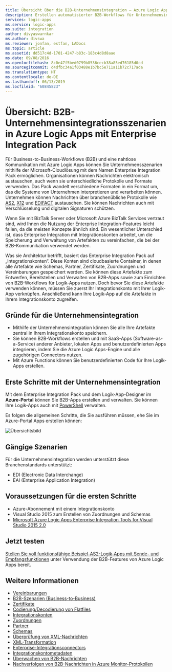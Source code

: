 ```yaml
---
title: Übersicht über die B2B-Unternehmensintegration – Azure Logic Apps | Microsoft-Dokumentation
description: Erstellen automatisierter B2B-Workflows für Unternehmensintegrationslösungen mit Azure Logic Apps und Enterprise Integration Pack
services: logic-apps
ms.service: logic-apps
ms.suite: integration
author: divyaswarnkar
ms.author: divswa
ms.reviewer: jonfan, estfan, LADocs
ms.topic: article
ms.assetid: dd517c4d-1701-4247-b83c-183c4d8d8aae
ms.date: 09/08/2016
ms.openlocfilehash: 8c0e47f5bed0799b8536cecb38a85ed76185d0cd
ms.sourcegitcommit: d4dfbc34a1f03488e1b7bc5e711a11b72c717ada
ms.translationtype: HT
ms.contentlocale: de-DE
ms.lasthandoff: 06/13/2019
ms.locfileid: "60845823"
---
```

# <a name="overview-b2b-enterprise-integration-scenarios-in-azure-logic-apps-with-enterprise-integration-pack"></a>Übersicht: B2B-Unternehmensintegrationsszenarien in Azure Logic Apps mit Enterprise Integration Pack

Für Business-to-Business-Workflows (B2B) und eine nahtlose Kommunikation mit Azure Logic Apps können Sie Unternehmensszenarien mithilfe der Microsoft-Cloudlösung mit dem Namen Enterprise Integration Pack ermöglichen. Organisationen können Nachrichten elektronisch austauschen, auch wenn sie unterschiedliche Protokolle und Formate verwenden. Das Pack wandelt verschiedene Formaten in ein Format um, das die Systeme von Unternehmen interpretieren und verarbeiten können. Unternehmen können Nachrichten über branchenübliche Protokolle wie [AS2](../logic-apps/logic-apps-enterprise-integration-as2.md), [X12](logic-apps-enterprise-integration-x12.md) und [EDIFACT](../logic-apps/logic-apps-enterprise-integration-edifact.md) austauschen. Sie können Nachrichten auch mit Verschlüsselung und digitalen Signaturen schützen.

Wenn Sie mit BizTalk Server oder Microsoft Azure BizTalk Services vertraut sind, wird Ihnen die Nutzung der Enterprise Integration-Features leicht fallen, da die meisten Konzepte ähnlich sind. Ein wesentlicher Unterschied ist, dass Enterprise Integration mit Integrationskonten arbeitet, um die Speicherung und Verwaltung von Artefakten zu vereinfachen, die bei der B2B-Kommunikation verwendet werden. 

Was sie Architektur betrifft, basiert das Enterprise Integration Pack auf „Integrationskonten“. Diese Konten sind cloudbasierte Container, in denen alle Artefakte wie Schemas, Partner, Zertifikate, Zuordnungen und Vereinbarungen gespeichert werden. Sie können diese Artefakte zum Entwerfen, Bereitstellen und Verwalten von B2B-Apps sowie zum Einrichten von B2B-Workflows für Logik-Apps nutzen. Doch bevor Sie diese Artefakte verwenden können, müssen Sie zuerst Ihr Integrationskonto mit Ihrer Logik-App verknüpfen. Anschließend kann Ihre Logik-App auf die Artefakte in Ihrem Integrationskonto zugreifen.

## <a name="why-should-you-use-enterprise-integration"></a>Gründe für die Unternehmensintegration

* Mithilfe der Unternehmensintegration können Sie alle Ihre Artefakte zentral in Ihrem Integrationskonto speichern.
* Sie können B2B-Workflows erstellen und mit SaaS-Apps (Software-as-a-Service) anderer Anbieter, lokalen Apps und benutzerdefinierten Apps integrieren, indem Sie die Azure Logic Apps-Engine und alle zugehörigen Connectors nutzen.
* Mit Azure Functions können Sie benutzerdefinierten Code für Ihre Logik-Apps erstellen.

## <a name="how-to-get-started-with-enterprise-integration"></a>Erste Schritte mit der Unternehmensintegration

Mit dem Enterprise Integration Pack und dem Logik-App-Designer im **Azure-Portal** können Sie B2B-Apps erstellen und verwalten. Sie können Ihre Logik-Apps auch mit [PowerShell](https://docs.microsoft.com/powershell/module/az.logicapp) verwalten.

Es folgen die allgemeinen Schritte, die Sie ausführen müssen, ehe Sie im Azure-Portal Apps erstellen können:

![Übersichtsbild](media/logic-apps-enterprise-integration-overview/overview-0.png)  

## <a name="what-are-some-common-scenarios"></a>Gängige Szenarien

Für die Unternehmensintegration werden unterstützt diese Branchenstandards unterstützt:

* EDI (Electronic Data Interchange)
* EAI (Enterprise Application Integration)

## <a name="heres-what-you-need-to-get-started"></a>Voraussetzungen für die ersten Schritte

* Azure-Abonnement mit einem Integrationskonto
* Visual Studio 2015 zum Erstellen von Zuordnungen und Schemas
* [Microsoft Azure Logic Apps Enterprise Integration Tools for Visual Studio 2015 2.0](https://aka.ms/vsmapsandschemas)  

## <a name="try-it-now"></a>Jetzt testen

[Stellen Sie voll funktionsfähige Beispiel-AS2-Logik-Apps mit Sende- und Empfangsfunktionen](https://github.com/Azure/azure-quickstart-templates/tree/master/201-logic-app-as2-send-receive) unter Verwendung der B2B-Features von Azure Logic Apps bereit.

## <a name="learn-more"></a>Weitere Informationen
* [Vereinbarungen](../logic-apps/logic-apps-enterprise-integration-agreements.md "Informationen zu Vereinbarungen zur Unternehmensintegration")
* [B2B-Szenarien (Business-to-Business)](../logic-apps/logic-apps-enterprise-integration-b2b.md "Informationen zum Erstellen von Logik-Apps mit B2B-Features")  
* [Zertifikate](logic-apps-enterprise-integration-certificates.md "Informationen zu Zertifikaten für die Unternehmensintegration")
* [Codierung/Decodierung von Flatfiles](logic-apps-enterprise-integration-flatfile.md "Informationen zum Codieren und Decodieren von Flatfile-Inhalten")  
* [Integrationskonten](../logic-apps/logic-apps-enterprise-integration-accounts.md "Informationen zu Integrationskonten")
* [Zuordnungen](../logic-apps/logic-apps-enterprise-integration-maps.md "Informationen zu Zuordnungen für die Unternehmensintegration")
* [Partner](logic-apps-enterprise-integration-partners.md "Informationen zu Unternehmensintegrationspartnern")
* [Schemas](logic-apps-enterprise-integration-schemas.md "Informationen zu Schemas für die Unternehmensintegration")
* [Überprüfung von XML-Nachrichten](logic-apps-enterprise-integration-xml.md "Informationen zum Überprüfen von XML-Nachrichten mit Logik-Apps")
* [XML-Transformation](logic-apps-enterprise-integration-transform.md "Informationen zu Zuordnungen für die Unternehmensintegration")
* [Enterprise-Integrationsconnectors](../connectors/apis-list.md "Informationen zu Enterprise Integration Pack-Connectors")
* [Integrationskontometadaten](../logic-apps/logic-apps-enterprise-integration-metadata.md "Erfahren Sie mehr über Integrationskontometadaten")
* [Überwachen von B2B-Nachrichten](logic-apps-monitor-b2b-message.md "Weitere Informationen zum Überwachen von B2B-Nachrichten")
* [Nachverfolgen von B2B-Nachrichten in Azure Monitor-Protokollen](logic-apps-track-b2b-messages-omsportal.md "Weitere Informationen zum Nachverfolgen von B2B-Nachrichten in Azure Monitor-Protokollen")

